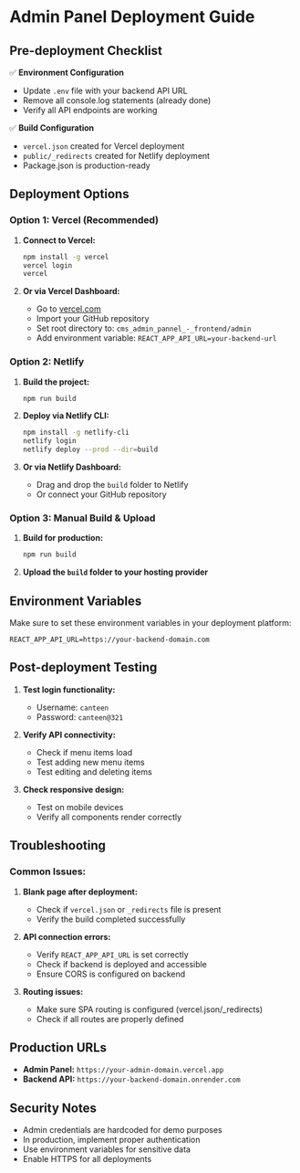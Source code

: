 # Admin Panel Deployment Guide

## Pre-deployment Checklist

✅ **Environment Configuration**
- Update `.env` file with your backend API URL
- Remove all console.log statements (already done)
- Verify all API endpoints are working

✅ **Build Configuration**
- `vercel.json` created for Vercel deployment
- `public/_redirects` created for Netlify deployment
- Package.json is production-ready

## Deployment Options

### Option 1: Vercel (Recommended)

1. **Connect to Vercel:**
   ```bash
   npm install -g vercel
   vercel login
   vercel
   ```

2. **Or via Vercel Dashboard:**
   - Go to [vercel.com](https://vercel.com)
   - Import your GitHub repository
   - Set root directory to: `cms_admin_pannel_-_frontend/admin`
   - Add environment variable: `REACT_APP_API_URL=your-backend-url`

### Option 2: Netlify

1. **Build the project:**
   ```bash
   npm run build
   ```

2. **Deploy via Netlify CLI:**
   ```bash
   npm install -g netlify-cli
   netlify login
   netlify deploy --prod --dir=build
   ```

3. **Or via Netlify Dashboard:**
   - Drag and drop the `build` folder to Netlify
   - Or connect your GitHub repository

### Option 3: Manual Build & Upload

1. **Build for production:**
   ```bash
   npm run build
   ```

2. **Upload the `build` folder to your hosting provider**

## Environment Variables

Make sure to set these environment variables in your deployment platform:

```
REACT_APP_API_URL=https://your-backend-domain.com
```

## Post-deployment Testing

1. **Test login functionality:**
   - Username: `canteen`
   - Password: `canteen@321`

2. **Verify API connectivity:**
   - Check if menu items load
   - Test adding new menu items
   - Test editing and deleting items

3. **Check responsive design:**
   - Test on mobile devices
   - Verify all components render correctly

## Troubleshooting

### Common Issues:

1. **Blank page after deployment:**
   - Check if `vercel.json` or `_redirects` file is present
   - Verify the build completed successfully

2. **API connection errors:**
   - Verify `REACT_APP_API_URL` is set correctly
   - Check if backend is deployed and accessible
   - Ensure CORS is configured on backend

3. **Routing issues:**
   - Make sure SPA routing is configured (vercel.json/_redirects)
   - Check if all routes are properly defined

## Production URLs

- **Admin Panel:** `https://your-admin-domain.vercel.app`
- **Backend API:** `https://your-backend-domain.onrender.com`

## Security Notes

- Admin credentials are hardcoded for demo purposes
- In production, implement proper authentication
- Use environment variables for sensitive data
- Enable HTTPS for all deployments